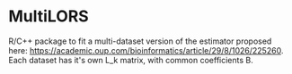 # MultiLORS

R/C++ package to fit a multi-dataset version of the estimator proposed here: https://academic.oup.com/bioinformatics/article/29/8/1026/225260. Each dataset has it's own L_k matrix, with common coefficients B.
